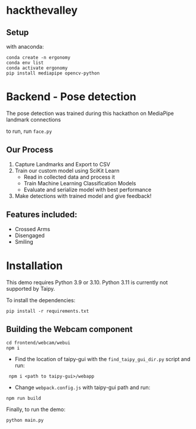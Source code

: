 # hackthevalley

## Setup

with anaconda:

```
conda create -n ergonomy
conda env list
conda activate ergonomy
pip install mediapipe opencv-python

```

# Backend - Pose detection

The pose detection was trained during this hackathon on MediaPipe landmark connections

to run, run `face.py`

## Our Process
1. Capture Landmarks and Export to CSV
2. Train our custom model using SciKit Learn
    - Read in collected data and process it
    - Train Machine Learning Classification Models
    - Evaluate and serialize model with best performance
3. Make detections with trained model and give feedback!

## Features included:

- Crossed Arms
- Disengaged
- Smiling

# Installation

This demo requires Python 3.9 or 3.10. Python 3.11 is currently not supported by Taipy.

To install the dependencies:
```
pip install -r requirements.txt
```

## Building the Webcam component

```
cd frontend/webcam/webui
npm i
```

- Find the location of taipy-gui with the `find_taipy_gui_dir.py` script and run:

```
 npm i <path to taipy-gui>/webapp
```

- Change `webpack.config.js` with taipy-gui path and run:

```
npm run build
```


Finally, to run the demo:
```
python main.py
```